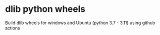 # dlib python wheels
Build dlib wheels for windows and Ubuntu (python 3.7 - 3.11) using github actions
